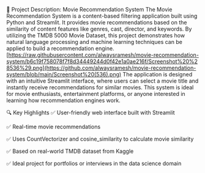📌 Project Description: Movie Recommendation System
The Movie Recommendation System is a content-based filtering application built using Python and Streamlit. It provides movie recommendations based on the similarity of content features like genres, cast, director, and keywords. By utilizing the TMDB 5000 Movie Dataset, this project demonstrates how natural language processing and machine learning techniques can be applied to build a recommendation engine.
[https://raw.githubusercontent.com/alwaysramesh/movie-recommendation-system/b6c19f758078f7f8d34449244d0f42e1a0ae216f/Screenshot%20%28536%29.png](https://github.com/alwaysramesh/movie-recommendation-system/blob/main/Screenshot%20(536).png)
The application is designed with an intuitive Streamlit interface, where users can select a movie title and instantly receive recommendations for similar movies. This system is ideal for movie enthusiasts, entertainment platforms, or anyone interested in learning how recommendation engines work.

🔍 Key Highlights
✅ User-friendly web interface built with Streamlit

✅ Real-time movie recommendations

✅ Uses CountVectorizer and cosine_similarity to calculate movie similarity

✅ Based on real-world TMDB dataset from Kaggle

✅ Ideal project for portfolios or interviews in the data science domain
